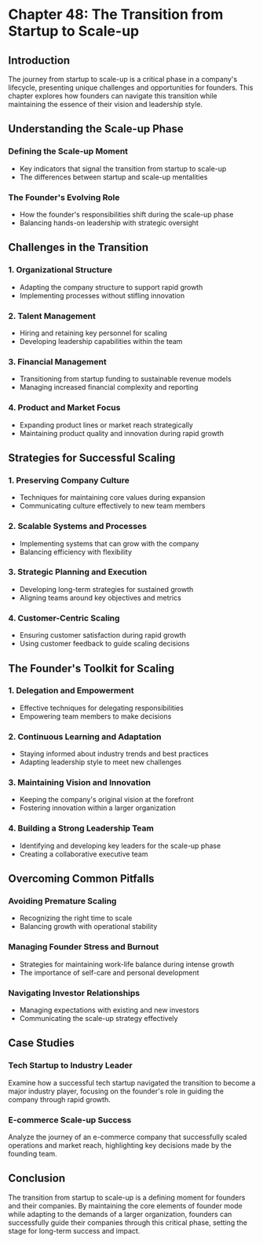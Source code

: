 # Chapter 48: The Transition from Startup to Scale-up

## Introduction

The journey from startup to scale-up is a critical phase in a company's lifecycle, presenting unique challenges and opportunities for founders. This chapter explores how founders can navigate this transition while maintaining the essence of their vision and leadership style.

## Understanding the Scale-up Phase

### Defining the Scale-up Moment
- Key indicators that signal the transition from startup to scale-up
- The differences between startup and scale-up mentalities

### The Founder's Evolving Role
- How the founder's responsibilities shift during the scale-up phase
- Balancing hands-on leadership with strategic oversight

## Challenges in the Transition

### 1. Organizational Structure
- Adapting the company structure to support rapid growth
- Implementing processes without stifling innovation

### 2. Talent Management
- Hiring and retaining key personnel for scaling
- Developing leadership capabilities within the team

### 3. Financial Management
- Transitioning from startup funding to sustainable revenue models
- Managing increased financial complexity and reporting

### 4. Product and Market Focus
- Expanding product lines or market reach strategically
- Maintaining product quality and innovation during rapid growth

## Strategies for Successful Scaling

### 1. Preserving Company Culture
- Techniques for maintaining core values during expansion
- Communicating culture effectively to new team members

### 2. Scalable Systems and Processes
- Implementing systems that can grow with the company
- Balancing efficiency with flexibility

### 3. Strategic Planning and Execution
- Developing long-term strategies for sustained growth
- Aligning teams around key objectives and metrics

### 4. Customer-Centric Scaling
- Ensuring customer satisfaction during rapid growth
- Using customer feedback to guide scaling decisions

## The Founder's Toolkit for Scaling

### 1. Delegation and Empowerment
- Effective techniques for delegating responsibilities
- Empowering team members to make decisions

### 2. Continuous Learning and Adaptation
- Staying informed about industry trends and best practices
- Adapting leadership style to meet new challenges

### 3. Maintaining Vision and Innovation
- Keeping the company's original vision at the forefront
- Fostering innovation within a larger organization

### 4. Building a Strong Leadership Team
- Identifying and developing key leaders for the scale-up phase
- Creating a collaborative executive team

## Overcoming Common Pitfalls

### Avoiding Premature Scaling
- Recognizing the right time to scale
- Balancing growth with operational stability

### Managing Founder Stress and Burnout
- Strategies for maintaining work-life balance during intense growth
- The importance of self-care and personal development

### Navigating Investor Relationships
- Managing expectations with existing and new investors
- Communicating the scale-up strategy effectively

## Case Studies

### Tech Startup to Industry Leader
Examine how a successful tech startup navigated the transition to become a major industry player, focusing on the founder's role in guiding the company through rapid growth.

### E-commerce Scale-up Success
Analyze the journey of an e-commerce company that successfully scaled operations and market reach, highlighting key decisions made by the founding team.

## Conclusion

The transition from startup to scale-up is a defining moment for founders and their companies. By maintaining the core elements of founder mode while adapting to the demands of a larger organization, founders can successfully guide their companies through this critical phase, setting the stage for long-term success and impact.
